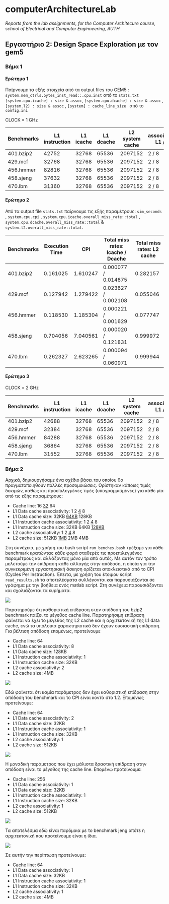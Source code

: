 # computerArchitectureLab
_Reports from the lab assignments, for the Computer Architecure course, school of Electrical and Computer Enginneering, AUTH_

## Εργαστήριο 2: Design Space Exploration με τον gem5

### Βήμα 1

#### Ερώτημα 1

Παίρνουμε τα εξής στοιχεία από τα output files του GEM5 :
`system.mem_ctrls.bytes_inst_read::.cpu.inst` από το `stats.txt` 
`[system.cpu.icache] : size & assoc`, `[system.cpu.dcache] : size & assoc` , `[system.l2] : size & assoc` , `[system] : cache_line_size ` από το `config.ini`  

CLOCK = 1 GHz

| Benchmarks | L1 instruction | L1 icache | L1 dcache   | L2 system cache | associativity L1 / L2 | cache line |
|------------|----------------|-----------|-------------|-----------------|-----------------------|------------|
| 401.bzip2  | 42752 | 32768 | 65536 | 2097152 | 2 / 8 | 64 |
| 429.mcf    | 32768 | 32768 | 65536 | 2097152 | 2 / 8 | 64 |
| 456.hmmer  | 82816 | 32768 | 65536 | 2097152 | 2 / 8 | 64 |
| 458.sjeng  | 37632 | 32768 | 65536 | 2097152 | 2 / 8 | 64 |
| 470.lbm    | 31360 | 32768 | 65536 | 2097152 | 2 / 8 | 64 |

#### Ερώτημα 2

Από τα output file `stats.txt` παίρνουμε τις εξής παραμέτρους:  `sim_seconds` , `system.cpu.cpi` , `system.cpu.icache.overall_miss_rate::total` , `system.cpu.dcache.overall_miss_rate::total` & `system.l2.overall_miss_rate::total`.

| Benchmarks | Execution Time | CPI | Total miss rates: Icache / Dcache | Total miss rates: L2 cache |
|------------|----------------|-----|-----------------------------------|----------------------------|
| 401.bzip2  |  0.161025 | 1.610247 | 0.000077 / 0.014675 | 0.282157 |
| 429.mcf    |  0.127942 | 1.279422 | 0.023627 / 0.002108 | 0.055046 |
| 456.hmmer  |  0.118530 | 1.185304 | 0.000221 / 0.001629 | 0.077747 |
| 458.sjeng  |  0.704056 | 7.040561 | 0.000020 / 0.121831 | 0.999972 |
| 470.lbm    |  0.262327 | 2.623265 | 0.000094 / 0.060971 | 0.999944 |



#### Ερώτημα 3

CLOCK = 2 GHz

| Benchmarks | L1 instruction | L1 icache | L1 dcache   | L2 system cache | associativity L1 / L2 | cache line |
|------------|----------------|-----------|-------------|-----------------|-----------------------|------------|
| 401.bzip2  | 42688 | 32768 | 65536 | 2097152 | 2 / 8 | 64 |
| 429.mcf    | 32384 | 32768 | 65536 | 2097152 | 2 / 8 | 64 |
| 456.hmmer  | 84288 | 32768 | 65536 | 2097152 | 2 / 8 | 64 |
| 458.sjeng  | 36864 | 32768 | 65536 | 2097152 | 2 / 8 | 64 |
| 470.lbm    | 31552 | 32768 | 65536 | 2097152 | 2 / 8 | 64 |







### Βήμα 2
Αρχικά, δημιουργήσαμε ένα σχέδιο βάσει του οποίου θα πραγματοποιηθούν πολλές προσομοιώσεις. Ορίστηκαν κάποιες τιμές δοκιμών, καθώς και προεπιλεγμένες τιμές (υπογραμμισμένες) για κάθε μία από τις εξής παραμέτρους:

* Cache line: 16 <ins>32</ins> 64
* L1 Data cache associativity: 1 2 <ins>4</ins> 8
* L1 Data cache size: 32KB <ins>64KB</ins> 128KB
* L1 Instruction cache associativity: 1 2 <ins>4</ins> 8
* L1 Instruction cache size: 32KB 64KB <ins>128KB</ins>
* L2 cache associativity: 1 2 <ins>4</ins> 8
* L2 cache size: 512KB <ins>1MB</ins> 2MB 4MB

Στη συνέχεια, με χρήση του bash script `run_benches.bash` τρέξαμε για κάθε benchmark κρατώντας κάθε φορά σταθερές τις προεπιλεγμένες παραμέτρους και αλλάζοντας μόνο μία από αυτές. Με αυτόν τον τρόπο μελετούμε την επίδραση κάθε αλλαγής στην απόδοση, η οποία για την συγκεκριμένη εργαστηριακή άσκηση ορίζεται αποκλειστικά από το CPI (Cycles Per Instruction). Έπειτα, με χρήση του έτοιμου script `read_results.sh` τα αποτελέσματα συλλέγονται και παρουσιάζονται σε γράφημα με την βοήθεια ενός matlab script. Στη συνέχεια παρουσιάζονται και σχολιάζονται τα ευρήματα.

![](specbzip2.svg)

Παρατηρούμε ότι καθοριστική επίδραση στην απόδοση του bzip2 benchmark παίζει το μέγεθος cache line. Παρατηρήσιμη επίδραση φαίνεται να έχει το μέγεθος της L2 cache και η αρχιτεκτονική της L1 data cache, ενώ τα υπόλοιπα χαρακτηριστικά δεν έχουν ουσιαστική επίδραση. Για βέλτιση απόδοση επομένως, προτείνουμε


* Cache line: 64
* L1 Data cache associativity: 8
* L1 Data cache size: 128KB
* L1 Instruction cache associativity: 1 
* L1 Instruction cache size: 32KB
* L2 cache associativity: 2 
* L2 cache size: 4MB

![](spechmmer.svg)

Εδώ φαίνεται ότι καμία παράμετρος δεν έχει καθοριστική επίδραση στην απόδοση του benchmark και το CPI είναι κοντά στο 1.2. Επομένως προτείνουμε:

* Cache line: 64
* L1 Data cache associativity: 2
* L1 Data cache size: 32KB
* L1 Instruction cache associativity: 1 
* L1 Instruction cache size: 32KB
* L2 cache associativity: 1 
* L2 cache size: 512KB

![](specjeng.svg)

Η μοναδική παράμετρος που έχει μάλιστα δραστική επίδραση στην απόδοση είναι το μέγεθος της cache line. Επομένω προτείνουμε:

* Cache line: 256
* L1 Data cache associativity: 1
* L1 Data cache size: 32KB
* L1 Instruction cache associativity: 1 
* L1 Instruction cache size: 32KB
* L2 cache associativity: 1 
* L2 cache size: 512KB

![](speclbm.svg)

Τα αποτελέσμα εδώ είναι παρόμοια με το benchmark jeng οπότε η αρχιτεκτονική που προτείνουμε είναι η ίδια.

![](specmcf.svg)

Σε αυτήν την περίπτωση προτείνουμε:
* Cache line: 64
* L1 Data cache associativity: 1
* L1 Data cache size: 32KB
* L1 Instruction cache associativity: 1 
* L1 Instruction cache size: 32KB
* L2 cache associativity: 1 
* L2 cache size: 4ΜΒ
